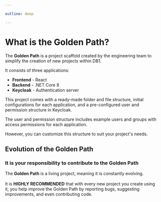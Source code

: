 ```yaml
---

outline: deep

---
```


# What is the Golden Path?

The **Golden Path** is a project scaffold created by the engineering team to simplify the creation of new projects within DB1.

It consists of three applications:

- **Frontend** - React  
- **Backend** - .NET Core 8  
- **Keycloak** - Authentication server  

This project comes with a ready-made folder and file structure, initial configurations for each application, and a pre-configured user and permission structure in Keycloak.

The user and permission structure includes example users and groups with access permissions for each application.  

However, you can customize this structure to suit your project's needs.

## Evolution of the Golden Path
### It is your responsibility to contribute to the Golden Path

The **Golden Path** is a living project, meaning it is constantly evolving.  
<br>
It is **HIGHLY RECOMMENDED** that with every new project you create using it, you help improve the Golden Path by reporting bugs, suggesting improvements, and even contributing code.